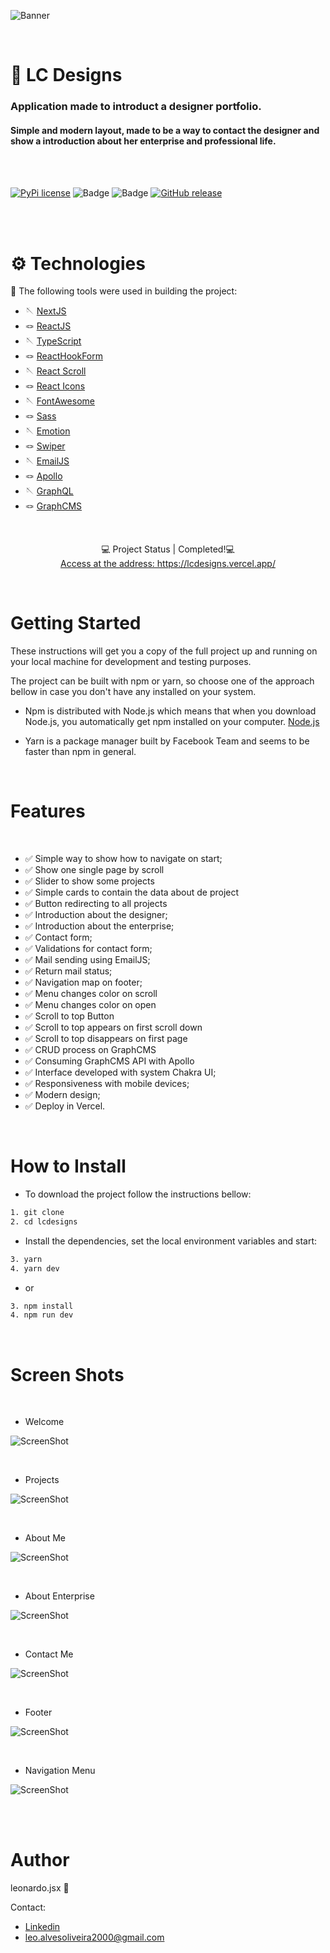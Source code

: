 ![Banner](/public/git/welcome.png)

<br/>

# 🐯 LC Designs 

### Application made to introduct a designer portfolio.

#### Simple and modern layout, made to be a way to contact the designer and show a introduction about her enterprise and professional life. 

<br/>
<br/>

[![PyPi license](https://badgen.net/pypi/license/pip/)](https://pypi.com/project/pip/) ![Badge](https://img.shields.io/static/v1?label=MadeWith&message=TypeScript&color=OO7accstyle=for-the-badge&logo=ghost) ![Badge](https://img.shields.io/static/v1?label=Usage&message=ReactJS&color=007accstyle=for-the-badge&logo=ghost) [![GitHub release](https://img.shields.io/github/release/Naereen/StrapDown.js.svg)](https://GitHub.com/Naereen/StrapDown.js/releases/)

<br/>
<br/>

⚙️ Technologies
=================
🧵 The following tools were used in building the project:

- 🪡 [NextJS](https://nextjs.org)
- 🪢 [ReactJS](https://pt-br.reactjs.org/)
- 🪡 [TypeScript](https://www.typescriptlang.org/)
- 🪢 [ReactHookForm](https://react-hook-form.com/get-started/)
- 🪡 [React Scroll](https://github.com/fisshy/react-scroll)
- 🪢 [React Icons](https://react-icons.github.io/react-icons/)
- 🪡 [FontAwesome](https://fontawesome.com/) 
- 🪢 [Sass](https://sass-lang.com)
- 🪡 [Emotion](https://emotion.sh/docs/introduction)
- 🪢 [Swiper](https://swiperjs.com/)
- 🪡 [EmailJS](https://www.emailjs.com/docs/examples/reactjs/)
- 🪢 [Apollo](https://www.apollographql.com/docs/react/)
- 🪡 [GraphQL](https://graphql.org/)
- 🪢 [GraphCMS](https://graphcms.com/)




<br/>

<p align="center">
  💻 Project Status | Completed!💻
  <br/>
  <a align="center" href="https://lcdesigns.vercel.app/" target="_blank">
    Access at the address: https://lcdesigns.vercel.app/
  </a>
</p>

<br/>

Getting Started
=================

These instructions will get you a copy of the full project up and running on your local machine for development and testing purposes.

The project can be built with npm or yarn, so choose one of the approach bellow in case you don't have any installed on your system.

- Npm is distributed with Node.js which means that when you download Node.js, you automatically get npm installed on your computer. [Node.js](https://nodejs.org/en/)

- Yarn is a package manager built by Facebook Team and seems to be faster than npm in general.

<br/>

Features 
=================
<br/>




- ✅ Simple way to show how to navigate on start;
- ✅ Show one single page by scroll
- ✅ Slider to show some projects
- ✅ Simple cards to contain the data about de project
- ✅ Button redirecting to all projects
- ✅ Introduction about the designer;
- ✅ Introduction about the enterprise;
- ✅ Contact form;
- ✅ Validations for contact form;
- ✅ Mail sending using EmailJS;
- ✅ Return mail status;
- ✅ Navigation map on footer;
- ✅ Menu changes color on scroll
- ✅ Menu changes color on open
- ✅ Scroll to top Button
- ✅ Scroll to top appears on first scroll down
- ✅ Scroll to top disappears on first page
- ✅ CRUD process on GraphCMS
- ✅ Consuming GraphCMS API with Apollo
- ✅ Interface developed with system Chakra UI;
- ✅ Responsiveness with mobile devices;
- ✅ Modern design;
- ✅ Deploy in Vercel.

<br/>

How to Install
=================

- To download the project follow the instructions bellow:

```bash
1. git clone
2. cd lcdesigns
```

- Install the dependencies, set the local environment variables and start:

```bash
3. yarn
4. yarn dev
```
- or

```bash
3. npm install
4. npm run dev
```



<br/>

Screen Shots
=================

<br/>

- Welcome

![ScreenShot](/public/git/welcome.png)

<br/>

- Projects

![ScreenShot](/public/git/projects.png)

<br/>

- About Me

![ScreenShot](/public/git/aboutme.png)

<br/>

- About Enterprise

![ScreenShot](/public/git/aboutenterprise.png)

<br/>

- Contact Me

![ScreenShot](/public/git/contact.png)

<br/>

- Footer

![ScreenShot](/public/git/footer.png)

<br/>

- Navigation Menu

![ScreenShot](/public/git/navigationmenu.png)


<br/>

<br/>

Author
=================

leonardo.jsx 🎯 

Contact:

- [Linkedin](https://www.linkedin.com/in/leonardo-alves-35a7281a0/)
- [leo.alvesoliveira2000@gmail.com](mailto:leo.alvesoliveira2000@gmail.com)
